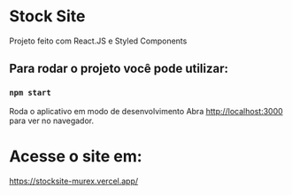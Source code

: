 # Stock Site

Projeto feito com React.JS e Styled Components

## Para rodar o projeto você pode utilizar:


### `npm start`

Roda o aplicativo em modo de desenvolvimento
Abra [http://localhost:3000](http://localhost:3000) para ver no navegador.

# Acesse o site em:

https://stocksite-murex.vercel.app/

